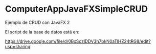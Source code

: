 ComputerAppJavaFXSimpleCRUD
===========================

Ejemplo de CRUD con JavaFX 2

El script de la base de datos está en:

https://drive.google.com/file/d/0BxSczIDDV3h7bkN0aTlHZ24tRG8/edit?usp=sharing
